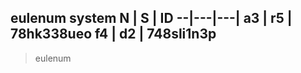 
eulenum system 
N |   S |   ID
--|---|---|
a3 |  r5 |  78hk338ueo
f4 | d2 | 748sli1n3p
---------------

> eulenum
